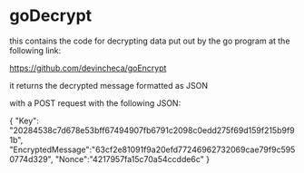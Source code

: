 # goDecrypt

this contains the code for decrypting data put out by the go program at the following link:

https://github.com/devincheca/goEncrypt

it returns the decrypted message formatted as JSON

with a POST request with the following JSON:

{
	"Key": "20284538c7d678e53bff67494907fb6791c2098c0edd275f69d159f215b9f91b",
	"EncryptedMessage":"63cf2e81091f9a20efd77246962732069cae79f9c5950774d329",
	"Nonce":"4217957fa15c70a54ccdde6c"
}
